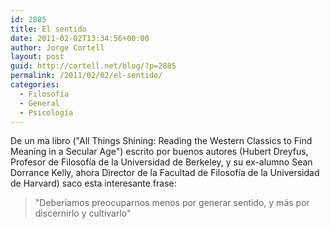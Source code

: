 ```yaml
---
id: 2885
title: El sentido
date: 2011-02-02T13:34:56+00:00
author: Jorge Cortell
layout: post
guid: http://cortell.net/blog/?p=2885
permalink: /2011/02/02/el-sentido/
categories:
  - Filosofí­a
  - General
  - Psicología
---
```

De un ma libro ("All Things Shining: Reading the Western Classics to Find Meaning in a Secular Age") escrito por buenos autores (Hubert Dreyfus, Profesor de Filosofía de la Universidad de Berkeley, y su ex-alumno Sean Dorrance Kelly, ahora Director de la Facultad de Filosofía de la Universidad de Harvard) saco esta interesante frase:

> "Deberíamos preocuparnos menos por generar sentido, y más por discernirlo y cultivarlo"